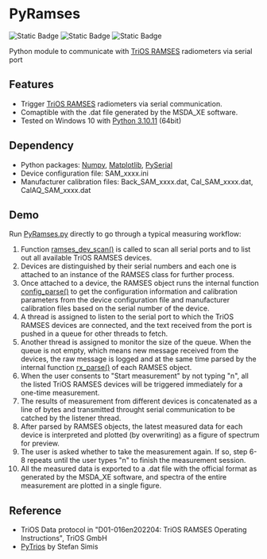 # PyRamses
![Static Badge](https://img.shields.io/badge/TriOS-RAMSES-blue)
![Static Badge](https://img.shields.io/badge/NON_OFFICIAL-orange)
![Static Badge](https://img.shields.io/badge/NO_WARRANTY-green)

Python module to communicate with [TriOS RAMSES](https://www.trios.de/en/ramses.html) radiometers via serial port

## Features
- Trigger [TriOS RAMSES](https://www.trios.de/en/ramses.html) radiometers via serial communication.
- Comaptible with the .dat file generated by the MSDA_XE software.
- Tested on Windows 10 with [Python 3.10.11](https://www.python.org/downloads/release/python-31011/) (64bit)

## Dependency
- Python packages: [Numpy](https://numpy.org/), [Matplotlib](https://matplotlib.org/), [PySerial](https://pyserial.readthedocs.io/en/latest/index.html)
- Device configuration file: SAM_xxxx.ini
- Manufacturer calibration files: Back_SAM_xxxx.dat, Cal_SAM_xxxx.dat, CalAQ_SAM_xxxx.dat

## Demo
Run [PyRamses.py](https://github.com/hbliu104/PyRamses/blob/main/PyRamses.py) directly to go through a typical measuring workflow:
1. Function [ramses_dev_scan()](https://github.com/hbliu104/PyRamses/blob/3d82fcb8f16ed672aeeb297009ef38270299914f/PyRamses.py#L127) is called to scan all serial ports and to list out all available TriOS RAMSES devices.
2. Devices are distinguished by their serial numbers and each one is attached to an instance of the RAMSES class for further process.
3. Once attached to a device, the RAMSES object runs the internal function [config_parse()](https://github.com/hbliu104/PyRamses/blob/3d82fcb8f16ed672aeeb297009ef38270299914f/PyRamses.py#L194) to get the configuration information and calibration parameters from the device configuration file and manufacturer calibration files based on the serial number of the device.
4. A thread is assigned to listen to the serial port to which the TriOS RAMSES devices are connected, and the text received from the port is pushed in a queue for other threads to fetch. 
5. Another thread is assigned to monitor the size of the queue. When the queue is not empty, which means new message received from the devices, the raw message is logged and at the same time parsed by the internal function [rx_parse()](https://github.com/hbliu104/PyRamses/blob/3d82fcb8f16ed672aeeb297009ef38270299914f/PyRamses.py#L271) of each RAMSES object.
6. When the user consents to "Start measurement" by not typing "n", all the listed TriOS RAMSES devices will be triggered immediately for a one-time measurement.
7. The results of measurement from different devices is concatenated as a line of bytes and transmitted throught serial communication to be catched by the listener thread.
8. After parsed by RAMSES objects, the latest measured data for each device is interpreted and plotted (by overwriting) as a figure of spectrum for preview.
9. The user is asked whether to take the measurement again. If so, step 6-8 repeats until the user types "n" to finish the measurement session.
10. All the measured data is exported to a .dat file with the official format as generated by the MSDA_XE software, and spectra of the entire measurement are plotted in a single figure.

## Reference
- TriOS Data protocol in "D01-016en202204: TriOS RAMSES Operating Instructions", TriOS GmbH
- [PyTrios](https://github.com/StefanSimis/PyTrios) by Stefan Simis
